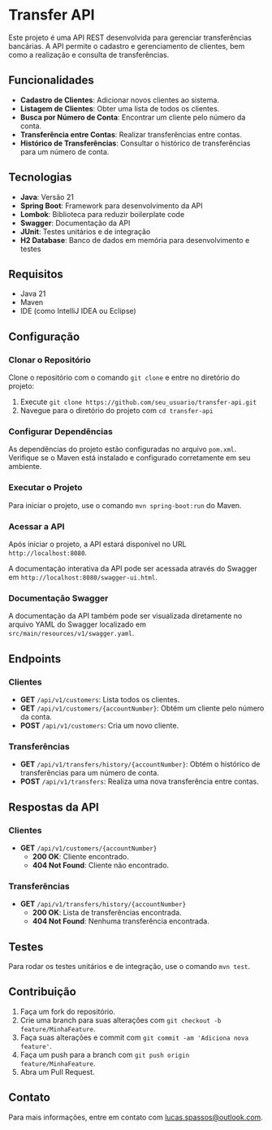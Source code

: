 # Transfer API

Este projeto é uma API REST desenvolvida para gerenciar transferências bancárias. A API permite o cadastro e gerenciamento de clientes, bem como a realização e consulta de transferências.

## Funcionalidades

- **Cadastro de Clientes**: Adicionar novos clientes ao sistema.
- **Listagem de Clientes**: Obter uma lista de todos os clientes.
- **Busca por Número de Conta**: Encontrar um cliente pelo número da conta.
- **Transferência entre Contas**: Realizar transferências entre contas.
- **Histórico de Transferências**: Consultar o histórico de transferências para um número de conta.

## Tecnologias

- **Java**: Versão 21
- **Spring Boot**: Framework para desenvolvimento da API
- **Lombok**: Biblioteca para reduzir boilerplate code
- **Swagger**: Documentação da API
- **JUnit**: Testes unitários e de integração
- **H2 Database**: Banco de dados em memória para desenvolvimento e testes

## Requisitos

- Java 21
- Maven
- IDE (como IntelliJ IDEA ou Eclipse)

## Configuração

### Clonar o Repositório

Clone o repositório com o comando `git clone` e entre no diretório do projeto:

1. Execute `git clone https://github.com/seu_usuario/transfer-api.git`
2. Navegue para o diretório do projeto com `cd transfer-api`

### Configurar Dependências

As dependências do projeto estão configuradas no arquivo `pom.xml`. Verifique se o Maven está instalado e configurado corretamente em seu ambiente.

### Executar o Projeto

Para iniciar o projeto, use o comando `mvn spring-boot:run` do Maven.

### Acessar a API

Após iniciar o projeto, a API estará disponível no URL `http://localhost:8080`.

A documentação interativa da API pode ser acessada através do Swagger em `http://localhost:8080/swagger-ui.html`.

### Documentação Swagger

A documentação da API também pode ser visualizada diretamente no arquivo YAML do Swagger localizado em `src/main/resources/v1/swagger.yaml`.

## Endpoints

### Clientes

- **GET** `/api/v1/customers`: Lista todos os clientes.
- **GET** `/api/v1/customers/{accountNumber}`: Obtém um cliente pelo número da conta.
- **POST** `/api/v1/customers`: Cria um novo cliente.

### Transferências

- **GET** `/api/v1/transfers/history/{accountNumber}`: Obtém o histórico de transferências para um número de conta.
- **POST** `/api/v1/transfers`: Realiza uma nova transferência entre contas.

## Respostas da API

### Clientes

- **GET** `/api/v1/customers/{accountNumber}`
  - **200 OK**: Cliente encontrado.
  - **404 Not Found**: Cliente não encontrado.

### Transferências

- **GET** `/api/v1/transfers/history/{accountNumber}`
  - **200 OK**: Lista de transferências encontrada.
  - **404 Not Found**: Nenhuma transferência encontrada.

## Testes

Para rodar os testes unitários e de integração, use o comando `mvn test`.

## Contribuição

1. Faça um fork do repositório.
2. Crie uma branch para suas alterações com `git checkout -b feature/MinhaFeature`.
3. Faça suas alterações e commit com `git commit -am 'Adiciona nova feature'`.
4. Faça um push para a branch com `git push origin feature/MinhaFeature`.
5. Abra um Pull Request.

## Contato

Para mais informações, entre em contato com lucas.spassos@outlook.com.
